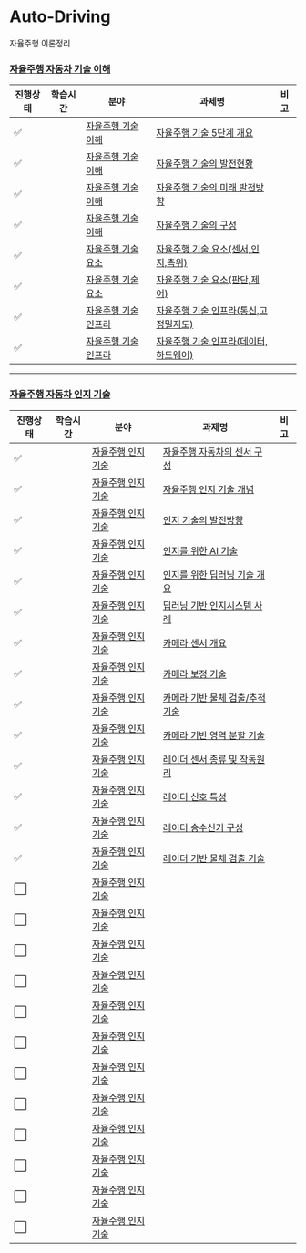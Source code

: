 # Auto-Driving
자율주행 이론정리

### [자율주행 자동차 기술 이해](자율주행-자동차-기술-이해)

|진행상태|학습시간|분야|과제명|비고|
| ------ | ------ | ------ | ------ | ------ |
| :white_check_mark: || [자율주행 기술 이해](자율주행-자동차-기술-이해) | [자율주행 기술 5단계 개요](자율주행-자동차-기술-이해/자율주행-기술-5단계-개요/README.md) | |
| :white_check_mark: || [자율주행 기술 이해](자율주행-자동차-기술-이해) | [자율주행 기술의 발전현황](자율주행-자동차-기술-이해/자율주행-기술의-발전현황/README.md) | |
| :white_check_mark: || [자율주행 기술 이해](자율주행-자동차-기술-이해) | [자율주행 기술의 미래 발전방향](자율주행-자동차-기술-이해/자율주행-기술의-미래-발전방향/README.md) | |
| :white_check_mark: || [자율주행 기술 이해](자율주행-자동차-기술-이해) | [자율주행 기술의 구성](자율주행-자동차-기술-이해/자율주행-기술-구성/README.md) | |
| :white_check_mark: || [자율주행 기술 요소](자율주행-자동차-기술-이해/자율주행-기술의-요소) | [자율주행 기술 요소(센서,인지,측위)](자율주행-자동차-기술-이해/자율주행-기술의-요소/센서,인지,측위/README.md) | |
| :white_check_mark: || [자율주행 기술 요소](자율주행-자동차-기술-이해/자율주행-기술의-요소) | [자율주행 기술 요소(판단,제어)](자율주행-자동차-기술-이해/자율주행-기술의-요소/판단,제어/README.md) | |
| :white_check_mark: || [자율주행 기술 인프라](자율주행-자동차-기술-이해/자율주행-기술의-인프라) | [자율주행 기술 인프라(통신,고정밀지도)](자율주행-자동차-기술-이해/자율주행-기술의-인프라/통신,고정밀지도/README.md) | |
| :white_check_mark: || [자율주행 기술 인프라](자율주행-자동차-기술-이해/자율주행-기술의-인프라) | [자율주행 기술 인프라(데이터,하드웨어)](자율주행-자동차-기술-이해/자율주행-기술의-인프라/데이터,하드웨어/README.md) | |

---

### [자율주행 자동차 인지 기술](자율주행-자동차-인지-기술)

|진행상태|학습시간|분야|과제명|비고|
| ------ | ------ | ------ | ------ | ------ |
| :white_check_mark: || [자율주행 인지 기술](자율주행-자동차-인지-기술) | [자율주행 자동차의 센서 구성](자율주행-자동차-인지-기술/자율주행-자동차의-센서-구성/README.md) | |
| :white_check_mark: || [자율주행 인지 기술](자율주행-자동차-인지-기술) | [자율주행 인지 기술 개념](자율주행-자동차-인지-기술/자율주행-인지-기술-개념/README.md) | |
| :white_check_mark: || [자율주행 인지 기술](자율주행-자동차-인지-기술) | [인지 기술의 발전방향](자율주행-자동차-인지-기술/인지-기술의-발전방향/README.md) | |
| :white_check_mark: || [자율주행 인지 기술](자율주행-자동차-인지-기술) | [인지를 위한 AI 기술](자율주행-자동차-인지-기술/인지를-위한-AI-기술/README.md) | |
| :white_check_mark: || [자율주행 인지 기술](자율주행-자동차-인지-기술) | [인지를 위한 딥러닝 기술 개요](자율주행-자동차-인지-기술/인지를-위한-딥러닝-기술-개요/README.md) | |
| :white_check_mark: || [자율주행 인지 기술](자율주행-자동차-인지-기술) | [딥러닝 기반 인지시스템 사례](자율주행-자동차-인지-기술/딥러닝-기반-인지시스템-사례/README.md) | |
| :white_check_mark: || [자율주행 인지 기술](자율주행-자동차-인지-기술) | [카메라 센서 개요](자율주행-자동차-인지-기술/카메라-센서-개요/README.md) | |
| :white_check_mark: || [자율주행 인지 기술](자율주행-자동차-인지-기술) | [카메라 보정 기술](자율주행-자동차-인지-기술/카메라-캘리브레이션-기술/README.md) | |
| :white_check_mark: || [자율주행 인지 기술](자율주행-자동차-인지-기술) | [카메라 기반 물체 검출/추적 기술](자율주행-자동차-인지-기술/카메라-기반-물체-검출,추적-기술/README.md) | |
| :white_check_mark: || [자율주행 인지 기술](자율주행-자동차-인지-기술) | [카메라 기반 영역 분할 기술](자율주행-자동차-인지-기술/카메라-기반-영역-분할-기술/README.md) | |
| :white_check_mark: || [자율주행 인지 기술](자율주행-자동차-인지-기술) | [레이더 센서 종류 및 작동원리](자율주행-자동차-인지-기술/레이더-센서-종류-및-작동원리/README.md) | |
| :white_check_mark: || [자율주행 인지 기술](자율주행-자동차-인지-기술) | [레이더 신호 특성](자율주행-자동차-인지-기술/레이더-신호-특성/README.md) | |
| :white_check_mark: || [자율주행 인지 기술](자율주행-자동차-인지-기술) | [레이더 송수신기 구성](자율주행-자동차-인지-기술/레이더-송수신기-구성/README.md) | |
| :white_check_mark: || [자율주행 인지 기술](자율주행-자동차-인지-기술) | [레이더 기반 물체 검출 기술](자율주행-자동차-인지-기술/레이더-기반-물체-검출-기술/README.md) | |
| :white_large_square: || [자율주행 인지 기술](자율주행-자동차-인지-기술) | [](자율주행-자동차-인지-기술/) | |
| :white_large_square: || [자율주행 인지 기술](자율주행-자동차-인지-기술) | [](자율주행-자동차-인지-기술/) | |
| :white_large_square: || [자율주행 인지 기술](자율주행-자동차-인지-기술) | [](자율주행-자동차-인지-기술/) | |
| :white_large_square: || [자율주행 인지 기술](자율주행-자동차-인지-기술) | [](자율주행-자동차-인지-기술/) | |
| :white_large_square: || [자율주행 인지 기술](자율주행-자동차-인지-기술) | [](자율주행-자동차-인지-기술/) | |
| :white_large_square: || [자율주행 인지 기술](자율주행-자동차-인지-기술) | [](자율주행-자동차-인지-기술/) | |
| :white_large_square: || [자율주행 인지 기술](자율주행-자동차-인지-기술) | [](자율주행-자동차-인지-기술/) | |
| :white_large_square: || [자율주행 인지 기술](자율주행-자동차-인지-기술) | [](자율주행-자동차-인지-기술/) | |
| :white_large_square: || [자율주행 인지 기술](자율주행-자동차-인지-기술) | [](자율주행-자동차-인지-기술/) | |
| :white_large_square: || [자율주행 인지 기술](자율주행-자동차-인지-기술) | [](자율주행-자동차-인지-기술/) | |
| :white_large_square: || [자율주행 인지 기술](자율주행-자동차-인지-기술) | [](자율주행-자동차-인지-기술/) | |
| :white_large_square: || [자율주행 인지 기술](자율주행-자동차-인지-기술) | [](자율주행-자동차-인지-기술/) | |
